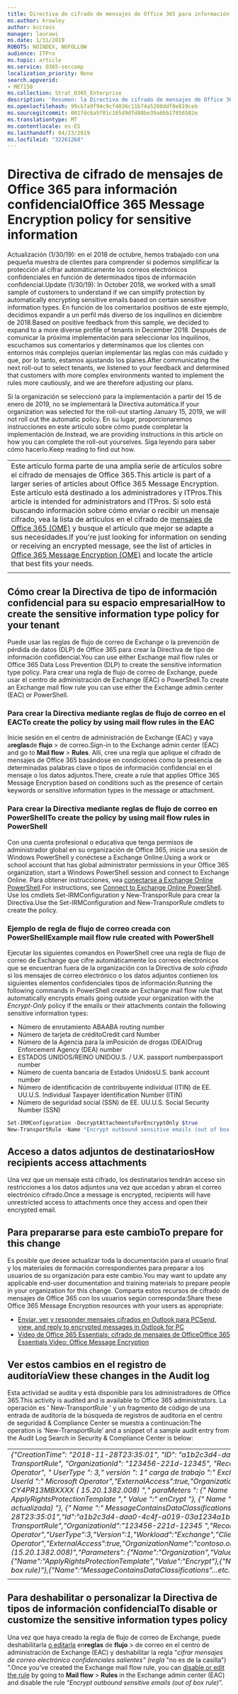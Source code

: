 ```yaml
---
title: Directiva de cifrado de mensajes de Office 365 para información confidencial
ms.author: krowley
author: kccross
manager: laurawi
ms.date: 1/31/2019
ROBOTS: NOINDEX, NOFOLLOW
audience: ITPro
ms.topic: article
ms.service: O365-seccomp
localization_priority: None
search.appverid:
- MET150
ms.collection: Strat_O365_Enterprise
description: 'Resumen: la Directiva de cifrado de mensajes de Office 365 para tipos de información confidencial ahora está disponible.'
ms.openlocfilehash: 99cb7a9f94c9cf4036c11b74a5208ddf0e819ceb
ms.sourcegitcommit: 0017dc6a5f81c165d9dfd88be39a6bb17856582e
ms.translationtype: MT
ms.contentlocale: es-ES
ms.lasthandoff: 04/23/2019
ms.locfileid: "32261268"
---
```

# <a name="office-365-message-encryption-policy-for-sensitive-information"></a><span data-ttu-id="16bec-103">Directiva de cifrado de mensajes de Office 365 para información confidencial</span><span class="sxs-lookup"><span data-stu-id="16bec-103">Office 365 Message Encryption policy for sensitive information</span></span>

<span data-ttu-id="16bec-104">Actualización (1/30/19): en el 2018 de octubre, hemos trabajado con una pequeña muestra de clientes para comprender si podemos simplificar la protección al cifrar automáticamente los correos electrónicos confidenciales en función de determinados tipos de información confidencial.</span><span class="sxs-lookup"><span data-stu-id="16bec-104">Update (1/30/19): In October 2018, we worked with a small sample of customers to understand if we can simplify protection by automatically encrypting sensitive emails based on certain sensitive information types.</span></span> <span data-ttu-id="16bec-105">En función de los comentarios positivos de este ejemplo, decidimos expandir a un perfil más diverso de los inquilinos en diciembre de 2018.</span><span class="sxs-lookup"><span data-stu-id="16bec-105">Based on positive feedback from this sample, we decided to expand to a more diverse profile of tenants in December 2018.</span></span> <span data-ttu-id="16bec-106">Después de comunicar la próxima implementación para seleccionar los inquilinos, escuchamos sus comentarios y determinamos que los clientes con entornos más complejos querían implementar las reglas con más cuidado y que, por lo tanto, estamos ajustando los planes.</span><span class="sxs-lookup"><span data-stu-id="16bec-106">After communicating the next roll-out to select tenants, we listened to your feedback and determined that customers with more complex environments wanted to implement the rules more cautiously, and we are therefore adjusting our plans.</span></span>

<span data-ttu-id="16bec-107">Si la organización se seleccionó para la implementación a partir del 15 de enero de 2019, no se implementará la Directiva automática.</span><span class="sxs-lookup"><span data-stu-id="16bec-107">If your organization was selected for the roll-out starting January 15, 2019, we will not roll out the automatic policy.</span></span> <span data-ttu-id="16bec-108">En su lugar, proporcionaremos instrucciones en este artículo sobre cómo puede completar la implementación de.</span><span class="sxs-lookup"><span data-stu-id="16bec-108">Instead, we are providing instructions in this article on how you can complete the roll-out yourselves.</span></span> <span data-ttu-id="16bec-109">Siga leyendo para saber cómo hacerlo.</span><span class="sxs-lookup"><span data-stu-id="16bec-109">Keep reading to find out how.</span></span>

||
|:-----|
|<span data-ttu-id="16bec-110">Este artículo forma parte de una amplia serie de artículos sobre el cifrado de mensajes de Office 365.</span><span class="sxs-lookup"><span data-stu-id="16bec-110">This article is part of a larger series of articles about Office 365 Message Encryption.</span></span> <span data-ttu-id="16bec-111">Este artículo está destinado a los administradores y ITPros.</span><span class="sxs-lookup"><span data-stu-id="16bec-111">This article is intended for administrators and ITPros.</span></span> <span data-ttu-id="16bec-112">Si solo está buscando información sobre cómo enviar o recibir un mensaje cifrado, vea la lista de artículos en el cifrado de [mensajes de Office 365 (OME)](ome.md) y busque el artículo que mejor se adapte a sus necesidades.</span><span class="sxs-lookup"><span data-stu-id="16bec-112">If you're just looking for information on sending or receiving an encrypted message, see the list of articles in [Office 365 Message Encryption (OME)](ome.md) and locate the article that best fits your needs.</span></span> |
||

## <a name="how-to-create-the-sensitive-information-type-policy-for-your-tenant"></a><span data-ttu-id="16bec-113">Cómo crear la Directiva de tipo de información confidencial para su espacio empresarial</span><span class="sxs-lookup"><span data-stu-id="16bec-113">How to create the sensitive information type policy for your tenant</span></span>

<span data-ttu-id="16bec-114">Puede usar las reglas de flujo de correo de Exchange o la prevención de pérdida de datos (DLP) de Office 365 para crear la Directiva de tipo de información confidencial.</span><span class="sxs-lookup"><span data-stu-id="16bec-114">You can use either Exchange mail flow rules or Office 365 Data Loss Prevention (DLP) to create the sensitive information type policy.</span></span> <span data-ttu-id="16bec-115">Para crear una regla de flujo de correo de Exchange, puede usar el centro de administración de Exchange (EAC) o PowerShell.</span><span class="sxs-lookup"><span data-stu-id="16bec-115">To create an Exchange mail flow rule you can use either the Exchange admin center (EAC) or PowerShell.</span></span>

### <a name="to-create-the-policy-by-using-mail-flow-rules-in-the-eac"></a><span data-ttu-id="16bec-116">Para crear la Directiva mediante reglas de flujo de correo en el EAC</span><span class="sxs-lookup"><span data-stu-id="16bec-116">To create the policy by using mail flow rules in the EAC</span></span>

<span data-ttu-id="16bec-117">Inicie sesión en el centro de administración de Exchange (EAC) y vaya a**reglas**de **flujo** > de correo.</span><span class="sxs-lookup"><span data-stu-id="16bec-117">Sign-in to the Exchange admin center (EAC) and go to **Mail flow** > **Rules**.</span></span> <span data-ttu-id="16bec-118">Allí, cree una regla que aplique el cifrado de mensajes de Office 365 basándose en condiciones como la presencia de determinadas palabras clave o tipos de información confidencial en el mensaje o los datos adjuntos.</span><span class="sxs-lookup"><span data-stu-id="16bec-118">There, create a rule that applies Office 365 Message Encryption based on conditions such as the presence of certain keywords or sensitive information types in the message or attachment.</span></span>

### <a name="to-create-the-policy-by-using-mail-flow-rules-in-powershell"></a><span data-ttu-id="16bec-119">Para crear la Directiva mediante reglas de flujo de correo en PowerShell</span><span class="sxs-lookup"><span data-stu-id="16bec-119">To create the policy by using mail flow rules in PowerShell</span></span>

<span data-ttu-id="16bec-120">Con una cuenta profesional o educativa que tenga permisos de administrador global en su organización de Office 365, inicie una sesión de Windows PowerShell y conéctese a Exchange Online.</span><span class="sxs-lookup"><span data-stu-id="16bec-120">Using a work or school account that has global administrator permissions in your Office 365 organization, start a Windows PowerShell session and connect to Exchange Online.</span></span> <span data-ttu-id="16bec-121">Para obtener instrucciones, vea [conectarse a Exchange Online PowerShell](https://aka.ms/exopowershell).</span><span class="sxs-lookup"><span data-stu-id="16bec-121">For instructions, see [Connect to Exchange Online PowerShell](https://aka.ms/exopowershell).</span></span> <span data-ttu-id="16bec-122">Use los cmdlets Set-IRMConfiguration y New-TransporRule para crear la Directiva.</span><span class="sxs-lookup"><span data-stu-id="16bec-122">Use the Set-IRMConfiguration and New-TransporRule cmdlets to create the policy.</span></span>

### <a name="example-mail-flow-rule-created-with-powershell"></a><span data-ttu-id="16bec-123">Ejemplo de regla de flujo de correo creada con PowerShell</span><span class="sxs-lookup"><span data-stu-id="16bec-123">Example mail flow rule created with PowerShell</span></span>

<span data-ttu-id="16bec-124">Ejecutar los siguientes comandos en PowerShell cree una regla de flujo de correo de Exchange que cifre automáticamente los correos electrónicos que se encuentran fuera de la organización con la Directiva de *solo cifrado* si los mensajes de correo electrónico o los datos adjuntos contienen los siguientes elementos confidenciales tipos de información:</span><span class="sxs-lookup"><span data-stu-id="16bec-124">Running the following commands in PowerShell create an Exchange mail flow rule that automatically encrypts emails going outside your organization with the *Encrypt-Only* policy if the emails or their attachments contain the following sensitive information types:</span></span>

- <span data-ttu-id="16bec-125">Número de enrutamiento ABA</span><span class="sxs-lookup"><span data-stu-id="16bec-125">ABA routing number</span></span>
- <span data-ttu-id="16bec-126">Número de tarjeta de crédito</span><span class="sxs-lookup"><span data-stu-id="16bec-126">Credit card Number</span></span>
- <span data-ttu-id="16bec-127">Número de la Agencia para la imPosición de drogas (DEA)</span><span class="sxs-lookup"><span data-stu-id="16bec-127">Drug Enforcement Agency (DEA) number</span></span>
- <span data-ttu-id="16bec-128">ESTADOS UNIDOS/REINO UNIDO</span><span class="sxs-lookup"><span data-stu-id="16bec-128">U.S. / U.K.</span></span> <span data-ttu-id="16bec-129">passport number</span><span class="sxs-lookup"><span data-stu-id="16bec-129">passport number</span></span>
- <span data-ttu-id="16bec-130">Número de cuenta bancaria de Estados Unidos</span><span class="sxs-lookup"><span data-stu-id="16bec-130">U.S. bank account number</span></span>
- <span data-ttu-id="16bec-131">Número de identificación de contribuyente individual (ITIN) de EE. UU.</span><span class="sxs-lookup"><span data-stu-id="16bec-131">U.S. Individual Taxpayer Identification Number (ITIN)</span></span>
- <span data-ttu-id="16bec-132">Número de seguridad social (SSN) de EE. UU.</span><span class="sxs-lookup"><span data-stu-id="16bec-132">U.S. Social Security Number (SSN)</span></span>

```powershell
Set-IRMConfiguration -DecryptAttachmentsForEncryptOnly $true
New-TransportRule -Name "Encrypt outbound sensitive emails (out of box rule)" -SentToScope  NotInOrganization  -ApplyRightsProtectionTemplate "Encrypt" -MessageContainsDataClassifications @(@{Name="ABA Routing Number"; minCount="1"},@{Name="Credit Card Number"; minCount="1"},@{Name="Drug Enforcement Agency (DEA) Number"; minCount="1"},@{Name="U.S. / U.K. Passport Number"; minCount="1"},@{Name="U.S. Bank Account Number"; minCount="1"},@{Name="U.S. Individual Taxpayer Identification Number (ITIN)"; minCount="1"},@{Name="U.S. Social Security Number (SSN)"; minCount="1"}) -SenderNotificationType "NotifyOnly"
```

## <a name="how-recipients-access-attachments"></a><span data-ttu-id="16bec-133">Acceso a datos adjuntos de destinatarios</span><span class="sxs-lookup"><span data-stu-id="16bec-133">How recipients access attachments</span></span>

<span data-ttu-id="16bec-134">Una vez que un mensaje está cifrado, los destinatarios tendrán acceso sin restricciones a los datos adjuntos una vez que accedan y abran el correo electrónico cifrado.</span><span class="sxs-lookup"><span data-stu-id="16bec-134">Once a message is encrypted, recipients will have unrestricted access to attachments once they access and open their encrypted email.</span></span>

## <a name="to-prepare-for-this-change"></a><span data-ttu-id="16bec-135">Para prepararse para este cambio</span><span class="sxs-lookup"><span data-stu-id="16bec-135">To prepare for this change</span></span>

<span data-ttu-id="16bec-136">Es posible que desee actualizar toda la documentación para el usuario final y los materiales de formación correspondientes para preparar a los usuarios de su organización para este cambio.</span><span class="sxs-lookup"><span data-stu-id="16bec-136">You may want to update any applicable end-user documentation and training materials to prepare people in your organization for this change.</span></span> <span data-ttu-id="16bec-137">Comparta estos recursos de cifrado de mensajes de Office 365 con los usuarios según corresponda:</span><span class="sxs-lookup"><span data-stu-id="16bec-137">Share these Office 365 Message Encryption resources with your users as appropriate:</span></span>

- [<span data-ttu-id="16bec-138">Enviar, ver y responder mensajes cifrados en Outlook para PC</span><span class="sxs-lookup"><span data-stu-id="16bec-138">Send, view, and reply to encrypted messages in Outlook for PC</span></span>](https://support.office.com/article/send-view-and-reply-to-encrypted-messages-in-outlook-for-pc-eaa43495-9bbb-4fca-922a-df90dee51980)
- [<span data-ttu-id="16bec-139">Vídeo de Office 365 Essentials: cifrado de mensajes de Office</span><span class="sxs-lookup"><span data-stu-id="16bec-139">Office 365 Essentials Video: Office Message Encryption</span></span>](https://youtu.be/CQR0cG_iEUc)

## <a name="view-these-changes-in-the-audit-log"></a><span data-ttu-id="16bec-140">Ver estos cambios en el registro de auditoría</span><span class="sxs-lookup"><span data-stu-id="16bec-140">View these changes in the Audit log</span></span>

<span data-ttu-id="16bec-141">Esta actividad se audita y está disponible para los administradores de Office 365.</span><span class="sxs-lookup"><span data-stu-id="16bec-141">This activity is audited and is available to Office 365 administrators.</span></span> <span data-ttu-id="16bec-142">La operación es ' New-TransportRule ' y un fragmento de código de una entrada de auditoría de la búsqueda de registros de auditoría en el centro de seguridad & Compliance Center se muestra a continuación:</span><span class="sxs-lookup"><span data-stu-id="16bec-142">The operation is ‘New-TransportRule’ and a snippet of a sample audit entry from the Audit Log Search in Security & Compliance Center is below:</span></span>

|     |
| --- |
| <span data-ttu-id="16bec-143">*{"CreationTime": "2018-11-28T23:35:01", "ID": "a1b2c3d4-daa0-4c4f-a019-03a1234a1b0c", "Operation": "New-TransportRule", "OrganizationId": "123456-221d-12345", "RecordType": 1, "ResultStatus": "true", "UserKey": "Microsoft Operator", " UserType ": 3," versión ": 1" carga de trabajo ":" Exchange "," ClientIP ":" 123.456.147.68:17584 "," ObjectId ":" "," UserId ":" Microsoft Operator","ExternalAccess":true,"OrganizationName":"contoso. My Microsoft. com "," OriginatingServer ":" CY4PR13MBXXXX ( 15.20.1382.008) "," paraMeters ": {" Name ":" Organization "," Value ":" 123456-221d-12346 "{" Name ":" ApplyRightsProtectionTemplate "," Value ":" enCrypt "}, {" Name ":" Name "," Value ":" enCrypt saliente Sensitive email (regla no actualizada) "}, {" Name ":" MessageContainsDataClassifications "... demás.*</span><span class="sxs-lookup"><span data-stu-id="16bec-143">*{"CreationTime":"2018-11-28T23:35:01","Id":"a1b2c3d4-daa0-4c4f-a019-03a1234a1b0c","Operation":"New-TransportRule","OrganizationId":"123456-221d-12345 ","RecordType":1,"ResultStatus":"True","UserKey":"Microsoft Operator","UserType":3,"Version":1,"Workload":"Exchange","ClientIP":"123.456.147.68:17584","ObjectId":"","UserId":"Microsoft Operator","ExternalAccess":true,"OrganizationName":"contoso.onmicrosoft.com","OriginatingServer":"CY4PR13MBXXXX (15.20.1382.008)","Parameters": {"Name":"Organization","Value":"123456-221d-12346"{"Name":"ApplyRightsProtectionTemplate","Value":"Encrypt"},{"Name":"Name","Value":"Encrypt outbound sensitive emails (out of box rule)"},{"Name":"MessageContainsDataClassifications”…etc.*</span></span> |
| |

## <a name="to-disable-or-customize-the-sensitive-information-types-policy"></a><span data-ttu-id="16bec-144">Para deshabilitar o personalizar la Directiva de tipos de información confidencial</span><span class="sxs-lookup"><span data-stu-id="16bec-144">To disable or customize the sensitive information types policy</span></span>

<span data-ttu-id="16bec-145">Una vez que haya creado la regla de flujo de correo de Exchange, puede deshabilitarla [o editarla](https://docs.microsoft.com/exchange/security-and-compliance/mail-flow-rules/manage-mail-flow-rules#enable-or-disable-a-mail-flow-rule) en**reglas** de **flujo** > de correo en el centro de administración de Exchange (EAC) y deshabilitar la regla "*cifrar mensajes de correo electrónico confidenciales salientes" (regla* "no es de la casilla") ".</span><span class="sxs-lookup"><span data-stu-id="16bec-145">Once you've created the Exchange mail flow rule, you can [disable or edit the rule](https://docs.microsoft.com/exchange/security-and-compliance/mail-flow-rules/manage-mail-flow-rules#enable-or-disable-a-mail-flow-rule) by going to **Mail flow** > **Rules** in the Exchange admin center (EAC) and disable the rule “*Encrypt outbound sensitive emails (out of box rule)*”.</span></span>
